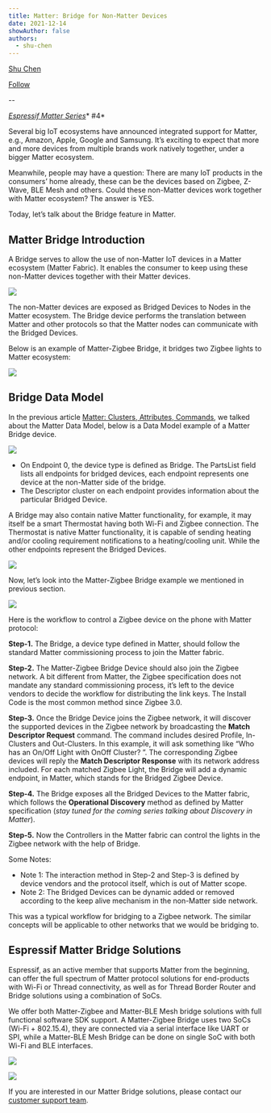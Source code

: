 ```yaml
---
title: Matter: Bridge for Non-Matter Devices
date: 2021-12-14
showAuthor: false
authors: 
  - shu-chen
---
```

[Shu Chen](https://medium.com/@chenshu?source=post_page-----d3b7f003a004--------------------------------)

[Follow](https://medium.com/m/signin?actionUrl=https%3A%2F%2Fmedium.com%2F_%2Fsubscribe%2Fuser%2Ffeb379dca2c7&operation=register&redirect=https%3A%2F%2Fblog.espressif.com%2Fmatter-bridge-for-non-matter-devices-d3b7f003a004&user=Shu+Chen&userId=feb379dca2c7&source=post_page-feb379dca2c7----d3b7f003a004---------------------post_header-----------)

--

[*Espressif Matter Series*](/matter-38ccf1d60bcd)* #4*

Several big IoT ecosystems have announced integrated support for Matter, e.g., Amazon, Apple, Google and Samsung. It’s exciting to expect that more and more devices from multiple brands work natively together, under a bigger Matter ecosystem.

Meanwhile, people may have a question: There are many IoT products in the consumers’ home already, these can be the devices based on Zigbee, Z-Wave, BLE Mesh and others. Could these non-Matter devices work together with Matter ecosystem? The answer is YES.

Today, let’s talk about the Bridge feature in Matter.

## __Matter Bridge Introduction__ 

A Bridge serves to allow the use of non-Matter IoT devices in a Matter ecosystem (Matter Fabric). It enables the consumer to keep using these non-Matter devices together with their Matter devices.

![](https://miro.medium.com/v2/resize:fit:640/format:webp/1*IOfjWhJZ9QvSS_glb5DGcw.png)

The non-Matter devices are exposed as Bridged Devices to Nodes in the Matter ecosystem. The Bridge device performs the translation between Matter and other protocols so that the Matter nodes can communicate with the Bridged Devices.

Below is an example of Matter-Zigbee Bridge, it bridges two Zigbee lights to Matter ecosystem:

![](https://miro.medium.com/v2/resize:fit:640/format:webp/1*JMliH3B14JTFUaGCZFaGjA.png)

## __Bridge Data Model__ 

In the previous article [Matter: Clusters, Attributes, Commands](/matter-clusters-attributes-commands-82b8ec1640a0), we talked about the Matter Data Model, below is a Data Model example of a Matter Bridge device.

![](https://miro.medium.com/v2/resize:fit:640/format:webp/1*xUIoURpXd_10wZIvw7tZYQ.png)

- On Endpoint 0, the device type is defined as Bridge. The PartsList field lists all endpoints for bridged devices, each endpoint represents one device at the non-Matter side of the bridge.
- The Descriptor cluster on each endpoint provides information about the particular Bridged Device.

A Bridge may also contain native Matter functionality, for example, it may itself be a smart Thermostat having both Wi-Fi and Zigbee connection. The Thermostat is native Matter functionality, it is capable of sending heating and/or cooling requirement notifications to a heating/cooling unit. While the other endpoints represent the Bridged Devices.

![](https://miro.medium.com/v2/resize:fit:640/format:webp/1*oRuvnusPkJDFLqmJCkbSZQ.png)

Now, let’s look into the Matter-Zigbee Bridge example we mentioned in previous section.

![](https://miro.medium.com/v2/resize:fit:640/format:webp/1*N0DUQ69Ed1-tH3YVgdsIVA.png)

Here is the workflow to control a Zigbee device on the phone with Matter protocol:

__Step-1.__  The Bridge, a device type defined in Matter, should follow the standard Matter commissioning process to join the Matter fabric.

__Step-2.__  The Matter-Zigbee Bridge Device should also join the Zigbee network. A bit different from Matter, the Zigbee specification does not mandate any standard commissioning process, it’s left to the device vendors to decide the workflow for distributing the link keys. The Install Code is the most common method since Zigbee 3.0.

__Step-3.__  Once the Bridge Device joins the Zigbee network, it will discover the supported devices in the Zigbee network by broadcasting the __Match Descriptor Request__  command. The command includes desired Profile, In-Clusters and Out-Clusters. In this example, it will ask something like “Who has an On/Off Light with OnOff Cluster? ”. The corresponding Zigbee devices will reply the __Match Descriptor Response__  with its network address included. For each matched Zigbee Light, the Bridge will add a dynamic endpoint, in Matter, which stands for the Bridged Zigbee Device.

__Step-4.__  The Bridge exposes all the Bridged Devices to the Matter fabric, which follows the __Operational Discovery__  method as defined by Matter specification (*stay tuned for the coming series talking about Discovery in Matter*).

__Step-5.__  Now the Controllers in the Matter fabric can control the lights in the Zigbee network with the help of Bridge.

Some Notes:

- Note 1: The interaction method in Step-2 and Step-3 is defined by device vendors and the protocol itself, which is out of Matter scope.
- Note 2: The Bridged Devices can be dynamic added or removed according to the keep alive mechanism in the non-Matter side network.

This was a typical workflow for bridging to a Zigbee network. The similar concepts will be applicable to other networks that we would be bridging to.

## __Espressif Matter Bridge Solutions__ 

Espressif, as an active member that supports Matter from the beginning, can offer the full spectrum of Matter protocol solutions for end-products with Wi-Fi or Thread connectivity, as well as for Thread Border Router and Bridge solutions using a combination of SoCs.

We offer both Matter-Zigbee and Matter-BLE Mesh bridge solutions with full functional software SDK support. A Matter-Zigbee Bridge uses two SoCs (Wi-Fi + 802.15.4), they are connected via a serial interface like UART or SPI, while a Matter-BLE Mesh Bridge can be done on single SoC with both Wi-Fi and BLE interfaces.

![](https://miro.medium.com/v2/resize:fit:640/format:webp/1*6TO13fzMLPs2Ia8b0Sil3g.png)

![](https://miro.medium.com/v2/resize:fit:640/format:webp/1*r_5x4LnVjtckBmAiQbZzSg.png)

If you are interested in our Matter Bridge solutions, please contact our [customer support team](https://www.espressif.com/en/contact-us/sales-questions).
